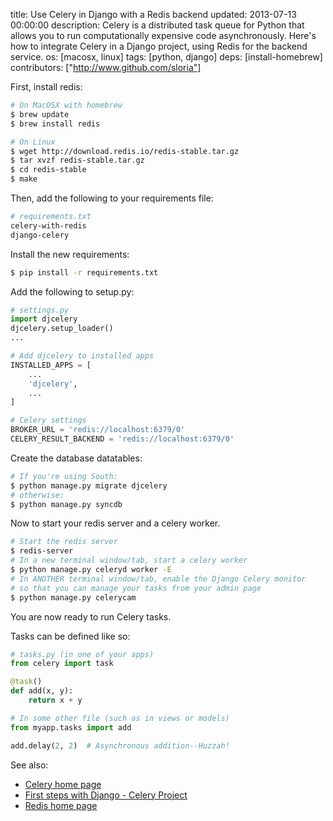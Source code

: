 title: Use Celery in Django with a Redis backend
updated: 2013-07-13 00:00:00
description: Celery is a distributed task queue for Python that allows you to run computationally expensive code asynchronously. Here's how to integrate Celery in a Django project, using Redis for the backend service.
os: [macosx, linux]
tags: [python, django]
deps: [install-homebrew]
contributors: ["http://www.github.com/sloria"] 

First, install redis:

```bash
# On MacOSX with homebrew
$ brew update
$ brew install redis

# On Linux
$ wget http://download.redis.io/redis-stable.tar.gz
$ tar xvzf redis-stable.tar.gz
$ cd redis-stable
$ make
```

Then, add the following to your requirements file:

```bash
# requirements.txt
celery-with-redis
django-celery
```

Install the new requirements:

```bash
$ pip install -r requirements.txt
```

Add the following to setup.py:

```python
# settings.py
import djcelery
djcelery.setup_loader()
...

# Add djcelery to installed apps
INSTALLED_APPS = [
    ...
    'djcelery',
    ...
]

# Celery settings
BROKER_URL = 'redis://localhost:6379/0'
CELERY_RESULT_BACKEND = 'redis://localhost:6379/0'
```

Create the database datatables:

```bash
# If you're using South:
$ python manage.py migrate djcelery
# otherwise:
$ python manage.py syncdb
```

Now to start your redis server and a celery worker.

```bash
# Start the redis server
$ redis-server
# In a new terminal window/tab, start a celery worker
$ python manage.py celeryd worker -E
# In ANOTHER terminal window/tab, enable the Django Celery monitor
# so that you can manage your tasks from your admin page
$ python manage.py celerycam
```

You are now ready to run Celery tasks. 

Tasks can be defined like so:

```python
# tasks.py (in one of your apps)
from celery import task

@task()
def add(x, y):
    return x + y
```

```python
# In some other file (such as in views or models)
from myapp.tasks import add

add.delay(2, 2)  # Asynchronous addition--Huzzah!
```

See also:

- [Celery home page](http://celeryproject.org/)
- [First steps with Django - Celery Project](http://docs.celeryproject.org/en/latest/django/first-steps-with-django.html)
- [Redis home page](http://redis.io/)


